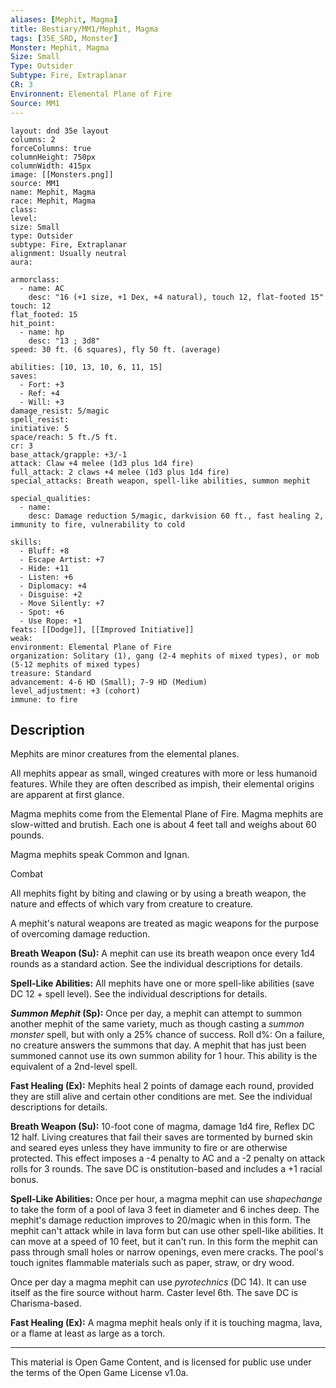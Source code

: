 ```yaml
---
aliases: [Mephit, Magma]
title: Bestiary/MM1/Mephit, Magma
tags: [35E_SRD, Monster]
Monster: Mephit, Magma
Size: Small
Type: Outsider
Subtype: Fire, Extraplanar
CR: 3
Environnent: Elemental Plane of Fire
Source: MM1
---
```


```statblock
layout: dnd 35e layout
columns: 2
forceColumns: true
columnHeight: 750px
columnWidth: 415px
image: [[Monsters.png]]
source: MM1
name: Mephit, Magma
race: Mephit, Magma
class: 
level: 
size: Small
type: Outsider
subtype: Fire, Extraplanar
alignment: Usually neutral
aura: 

armorclass:
  - name: AC
    desc: "16 (+1 size, +1 Dex, +4 natural), touch 12, flat-footed 15"
touch: 12
flat_footed: 15
hit_point:
  - name: hp
    desc: "13 ; 3d8"
speed: 30 ft. (6 squares), fly 50 ft. (average)

abilities: [10, 13, 10, 6, 11, 15]
saves:
  - Fort: +3
  - Ref: +4
  - Will: +3
damage_resist: 5/magic
spell_resist: 
initiative: 5
space/reach: 5 ft./5 ft.
cr: 3
base_attack/grapple: +3/-1
attack: Claw +4 melee (1d3 plus 1d4 fire)
full_attack: 2 claws +4 melee (1d3 plus 1d4 fire)
special_attacks: Breath weapon, spell-like abilities, summon mephit

special_qualities:
  - name: 
    desc: Damage reduction 5/magic, darkvision 60 ft., fast healing 2, immunity to fire, vulnerability to cold

skills:
  - Bluff: +8
  - Escape Artist: +7
  - Hide: +11
  - Listen: +6
  - Diplomacy: +4
  - Disguise: +2
  - Move Silently: +7
  - Spot: +6
  - Use Rope: +1
feats: [[Dodge]], [[Improved Initiative]]
weak: 
environment: Elemental Plane of Fire
organization: Solitary (1), gang (2-4 mephits of mixed types), or mob (5-12 mephits of mixed types)
treasure: Standard
advancement: 4-6 HD (Small); 7-9 HD (Medium)
level_adjustment: +3 (cohort)
immune: to fire
```

## Description

<p>Mephits are minor creatures from the elemental planes.</p>
<p>All mephits appear as small, winged creatures with more or less humanoid features. While they are often described as impish, their elemental origins are apparent at first glance.</p>
<p>Magma mephits come from the Elemental Plane of Fire. Magma mephits are slow-witted and brutish. Each one is about 4 feet tall and weighs about 60 pounds.</p>
<p>Magma mephits speak Common and Ignan.</p>
<p>Combat</p>
<p>All mephits fight by biting and clawing or by using a breath weapon, the nature and effects of which vary from creature to creature.</p>
<p>A mephit's natural weapons are treated as magic weapons for the purpose of overcoming damage reduction.</p>
<p>
            <b>Breath Weapon (Su):</b> A mephit can use its breath weapon once every 1d4 rounds as a standard action. See the individual descriptions for details.</p>
<p>
            <b>Spell-Like Abilities:</b> All mephits have one or more spell-like abilities (save DC 12 + spell level). See the individual descriptions for details.</p>
<p>
            <b>
              <i>Summon Mephit</i> (Sp):</b> Once per day, a mephit can attempt to summon another mephit of the same variety, much as though casting a <i>summon monster</i> spell, but with only a 25% chance of success. Roll d%: On a failure, no creature answers the summons that day. A mephit that has just been summoned cannot use its own summon ability for 1 hour. This ability is the equivalent of a 2nd-level spell.</p>
<p>
            <b>Fast Healing (Ex):</b> Mephits heal 2 points of damage each round, provided they are still alive and certain other conditions are met. See the individual descriptions for details.</p>
<p>
            <b>Breath Weapon (Su):</b> 10-foot cone of magma, damage 1d4 fire, Reflex DC 12 half. Living creatures that fail their saves are tormented by burned skin and seared eyes unless they have immunity to fire or are otherwise protected. This effect imposes a -4 penalty to AC and a -2 penalty on attack rolls for 3 rounds. The save DC is onstitution-based and includes a +1 racial bonus.</p>
<p>
            <b>Spell-Like Abilities:</b> Once per hour, a magma mephit can use <i>shapechange</i> to take the form of a pool of lava 3 feet in diameter and 6 inches deep. The mephit's damage reduction improves to 20/magic when in this form. The mephit can't attack while in lava form but can use other spell-like abilities. It can move at a speed of 10 feet, but it can't run. In this form the mephit can pass through small holes or narrow openings, even mere cracks. The pool's touch ignites flammable materials such as paper, straw, or dry wood.</p>
<p>Once per day a magma mephit can use <i>pyrotechnics</i> (DC 14). It can use itself as the fire source without harm. Caster level 6th. The save DC is Charisma-based.</p>
<p>
            <b>Fast Healing (Ex):</b> A magma mephit heals only if it is touching magma, lava, or a flame at least as large as a torch.</p>

---

This material is Open Game Content, and is licensed for public use under
the terms of the Open Game License v1.0a.
